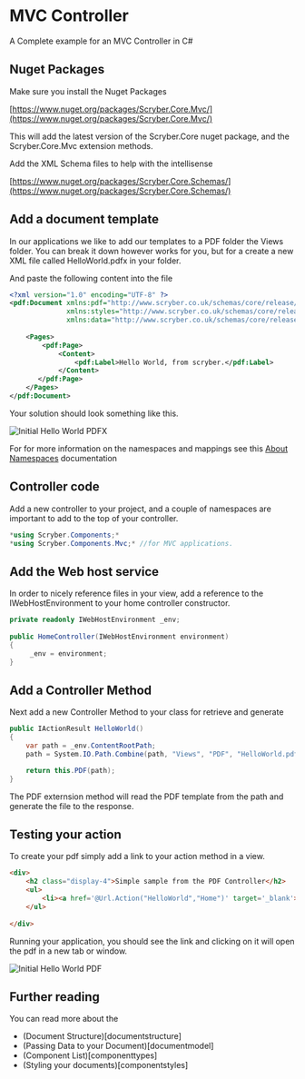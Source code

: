 # MVC Controller 

A Complete example for an MVC Controller in C#

## Nuget Packages

Make sure you install the Nuget Packages

[https://www.nuget.org/packages/Scryber.Core.Mvc/](https://www.nuget.org/packages/Scryber.Core.Mvc/)

This will add the latest version of the Scryber.Core nuget package, and the Scryber.Core.Mvc extension methods.

Add the XML Schema files to help with the intellisense

[https://www.nuget.org/packages/Scryber.Core.Schemas/](https://www.nuget.org/packages/Scryber.Core.Schemas/)


## Add a document template

In our applications we like to add our templates to a PDF folder the Views folder. You can break it down however works for you, but for a create a new XML file called HelloWorld.pdfx in your folder.

And paste the following content into the file

```xml
<?xml version="1.0" encoding="UTF-8" ?>
<pdf:Document xmlns:pdf="http://www.scryber.co.uk/schemas/core/release/v1/Scryber.Components.xsd"
              xmlns:styles="http://www.scryber.co.uk/schemas/core/release/v1/Scryber.Styles.xsd"
              xmlns:data="http://www.scryber.co.uk/schemas/core/release/v1/Scryber.Data.xsd">
    
    <Pages>
        <pdf:Page>
            <Content>
                <pdf:Label>Hello World, from scryber.</pdf:Label>
            </Content>
       </pdf:Page>
    </Pages>
</pdf:Document>
```

Your solution should look something like this.

![Initial Hello World PDFX](images/initialhellowworld.png)


For for more information on the namespaces and mappings see this [About Namespaces](namespaces-and-assemblies) documentation

## Controller code

Add a new controller to your project, and a couple of namespaces are important to add to the top of your controller.

```csharp
*using Scryber.Components;*
*using Scryber.Components.Mvc;* //for MVC applications.
```

## Add the Web host service

In order to nicely reference files in your view, add a reference to the IWebHostEnvironment to your home controller constructor.

```csharp
private readonly IWebHostEnvironment _env;
        
public HomeController(IWebHostEnvironment environment)
{
     _env = environment;
}
```

## Add a Controller Method

Next add a new Controller Method to your class for retrieve and generate

```csharp
public IActionResult HelloWorld()
{
    var path = _env.ContentRootPath;
    path = System.IO.Path.Combine(path, "Views", "PDF", "HelloWorld.pdfx");

    return this.PDF(path);
}
```

The PDF externsion method will read the PDF template from the path and generate the file to the response.


## Testing your action

To create your pdf simply add a link to your action method in a view.


```html
<div>
    <h2 class="display-4">Simple sample from the PDF Controller</h2>
    <ul>
        <li><a href='@Url.Action("HelloWorld","Home")' target='_blank'>Hello World PDF</a></li>
    </ul>
    
</div>
```

Running your application, you should see the link and clicking on it will open the pdf in a new tab or window.

![Initial Hello World PDF](images/hellowworldpage.png)

## Further reading

You can read more about the 
* (Document Structure)[documentstructure]
* (Passing Data to your Document)[documentmodel]
* (Component List)[componenttypes]
* (Styling your documents)[componentstyles]